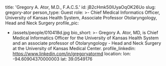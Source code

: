 title: 'Gregory A. Ator, M.D., F.A.C.S.'
id: jB2cHmk50IUyaOqOK26Uo
slug: gregory-ator
person_type: Guest
role: >-
  Chief Medical Informatics Officer, University of Kansas Health System,
  Associate Professor Otolaryngology, Head and Neck Surgery
profile_pic:
  - /assets/people/010418d.jpg
bio_short: >-
  Gregory A. Ator, MD, is Chief Medical Informatics Officer for the University
  of Kansas Health System and an associate professor of Otolaryngology - Head
  and Neck Surgery at the University of Kansas Medical Center.
profile_linkedin: https://www.linkedin.com/in/gregoryatormd
location:
  lon: -94.60904370000003
  lat: 39.0549176
